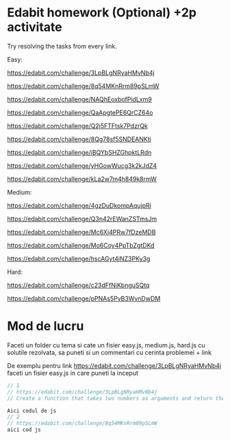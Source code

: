 # Edabit homework (Optional) +2p activitate

Try resolving the tasks from every link.

Easy:

https://edabit.com/challenge/3LpBLgNRyaHMvNb4j

https://edabit.com/challenge/8q54MKnRrm89pSLmW

https://edabit.com/challenge/NAQhEoxbofPidLxm9

https://edabit.com/challenge/QaApgtePE6QrCZ64o

https://edabit.com/challenge/Q2j5FTFtsk7PdzrQk

https://edabit.com/challenge/8Qg78sf5SNDEANKti

https://edabit.com/challenge/iBQYbSHZGhpktLRdn

https://edabit.com/challenge/yHGowWucg3k2kJdZ4

https://edabit.com/challenge/kLa2w7m4h849k8rmW



Medium:

https://edabit.com/challenge/4gzDuDkompAqujpRi

https://edabit.com/challenge/Q3n42rEWanZSTmsJm

https://edabit.com/challenge/Mc6Xi4PRw7fDzeMDB

https://edabit.com/challenge/Mo6Coy4PpTbZgtDKd

https://edabit.com/challenge/hscAGyt4iNZ3PKy3g



Hard:

https://edabit.com/challenge/c23dFfNiKbnguSQtq

https://edabit.com/challenge/pPNAs5PvB3WvnDwDM


# Mod de lucru

Faceti un folder cu tema si cate un fisier easy.js, medium.js, hard.js cu solutile rezolvata, sa puneti si un commentari cu cerinta problemei + link

De exemplu pentru link https://edabit.com/challenge/3LpBLgNRyaHMvNb4j faceti un fisier easy.js in care puneti la inceput

```js
// 1
// https://edabit.com/challenge/3LpBLgNRyaHMvNb4j
// Create a function that takes two numbers as arguments and return their sum.

Aici codul de js
// 2
// https://edabit.com/challenge/8q54MKnRrm89pSLmW
aici cod js


```

